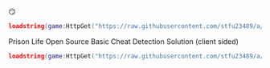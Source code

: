 😏
```lua
loadstring(game:HttpGet("https://raw.githubusercontent.com/stfu23489/a/main/a.lua"))()
```
Prison Life Open Source Basic Cheat Detection Solution (client sided)
```lua
loadstring(game:HttpGet("https://raw.githubusercontent.com/stfu23489/a/main/sex.lua"))()
```
